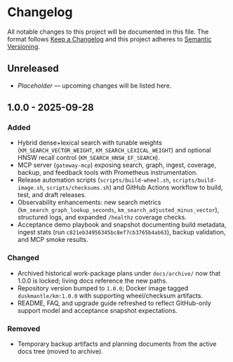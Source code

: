# Changelog

All notable changes to this project will be documented in this file. The format follows [Keep a Changelog](https://keepachangelog.com/en/1.1.0/) and this project adheres to [Semantic Versioning](https://semver.org/spec/v2.0.0.html).

## Unreleased

- _Placeholder_ — upcoming changes will be listed here.

## 1.0.0 - 2025-09-28

### Added

- Hybrid dense+lexical search with tunable weights (`KM_SEARCH_VECTOR_WEIGHT`, `KM_SEARCH_LEXICAL_WEIGHT`) and optional HNSW recall control (`KM_SEARCH_HNSW_EF_SEARCH`).
- MCP server (`gateway-mcp`) exposing search, graph, ingest, coverage, backup, and feedback tools with Prometheus instrumentation.
- Release automation scripts (`scripts/build-wheel.sh`, `scripts/build-image.sh`, `scripts/checksums.sh`) and GitHub Actions workflow to build, test, and draft releases.
- Observability enhancements: new search metrics (`km_search_graph_lookup_seconds`, `km_search_adjusted_minus_vector`), structured logs, and expanded `/healthz` coverage checks.
- Acceptance demo playbook and snapshot documenting build metadata, ingest stats (run `c821eb34956345bc8ef7cb3765b4ab63`), backup validation, and MCP smoke results.

### Changed

- Archived historical work-package plans under `docs/archive/` now that 1.0.0 is locked; living docs reference the new paths.
- Repository version bumped to `1.0.0`; Docker image tagged `duskmantle/km:1.0.0` with supporting wheel/checksum artifacts.
- README, FAQ, and upgrade guide refreshed to reflect GitHub-only support model and acceptance snapshot expectations.

### Removed

- Temporary backup artifacts and planning documents from the active docs tree (moved to archive).
